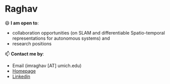 # Raghav
😄 **I am open to**:

- collaboration opportunities (on SLAM and differentiable Spatio-temporal representations for autonomous systems) and 
- research positions

📫 **Contact me by**:
- Email (imraghav [AT] umich.edu)
- [Homepage](https://github.com/RaghavM11/RaghavM11)
- [Linkedin](https://www.linkedin.com/in/raghavmishra09/)
  

